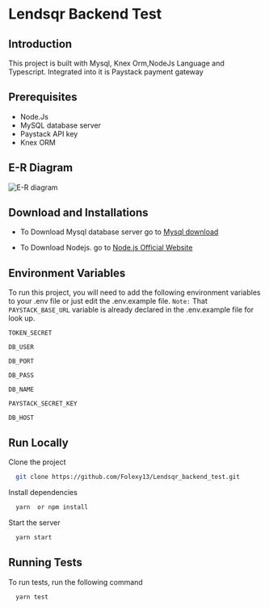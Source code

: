 # Lendsqr Backend Test

## Introduction

This project is built with Mysql, Knex Orm,NodeJs Language and Typescript. Integrated into it is Paystack payment gateway

## Prerequisites

- Node.Js
- MySQL database server
- Paystack API key
- Knex ORM

## E-R Diagram

![E-R diagram](https://res.cloudinary.com/folajimidev/image/upload/v1681078651/Screenshot_from_2023-04-09_23-13-37_gzo4kw.png)

## Download and Installations

- To Download Mysql database server go to [Mysql download](https://dev.mysql.com/downloads/)

- To Download Nodejs. go to [Node.js Official Website](https://nodejs.org/en/)

## Environment Variables

To run this project, you will need to add the following environment variables to your .env file or just edit the .env.example file. `Note:` That `PAYSTACK_BASE_URL` variable is already declared in the .env.example file for look up.

`TOKEN_SECRET`

`DB_USER`

`DB_PORT`

`DB_PASS`

`DB_NAME`

`PAYSTACK_SECRET_KEY`

`DB_HOST`

## Run Locally

Clone the project

```bash
  git clone https://github.com/Folexy13/Lendsqr_backend_test.git
```

Install dependencies

```bash
  yarn  or npm install
```

Start the server

```bash
  yarn start
```

## Running Tests

To run tests, run the following command

```bash
  yarn test
```
